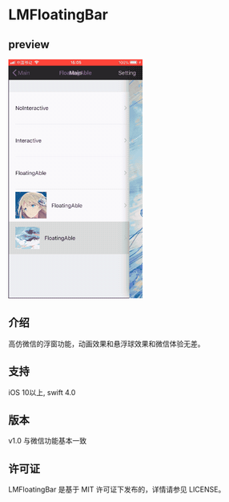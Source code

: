 # LMFloatingBar

## preview
![Screen shot](Doc/preview.gif)

## 介绍
  高仿微信的浮窗功能，动画效果和悬浮球效果和微信体验无差。
  
  
## 支持
 iOS 10以上, swift 4.0
 
## 版本
v1.0 与微信功能基本一致 

## 许可证

LMFloatingBar 是基于 MIT 许可证下发布的，详情请参见 LICENSE。
